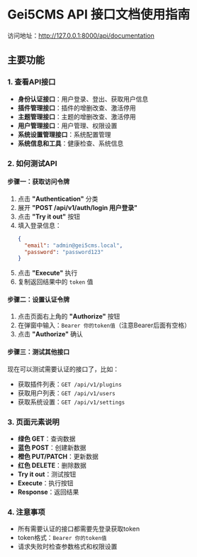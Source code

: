 <!-- Swagger UI 中文使用说明 -->

# Gei5CMS API 接口文档使用指南

访问地址：http://127.0.0.1:8000/api/documentation

## 主要功能

### 1. 查看API接口
- **身份认证接口**：用户登录、登出、获取用户信息
- **插件管理接口**：插件的增删改查、激活停用
- **主题管理接口**：主题的增删改查、激活停用  
- **用户管理接口**：用户管理、权限设置
- **系统设置管理接口**：系统配置管理
- **系统信息和工具**：健康检查、系统信息

### 2. 如何测试API

#### 步骤一：获取访问令牌
1. 点击 **"Authentication"** 分类
2. 展开 **"POST /api/v1/auth/login 用户登录"**
3. 点击 **"Try it out"** 按钮
4. 填入登录信息：
   ```json
   {
     "email": "admin@gei5cms.local",
     "password": "password123"
   }
   ```
5. 点击 **"Execute"** 执行
6. 复制返回结果中的 `token` 值

#### 步骤二：设置认证令牌
1. 点击页面右上角的 **"Authorize"** 按钮
2. 在弹窗中输入：`Bearer 你的token值`（注意Bearer后面有空格）
3. 点击 **"Authorize"** 确认

#### 步骤三：测试其他接口
现在可以测试需要认证的接口了，比如：
- 获取插件列表：`GET /api/v1/plugins`
- 获取用户列表：`GET /api/v1/users`
- 获取系统设置：`GET /api/v1/settings`

### 3. 页面元素说明
- **绿色 GET**：查询数据
- **蓝色 POST**：创建新数据  
- **橙色 PUT/PATCH**：更新数据
- **红色 DELETE**：删除数据
- **Try it out**：测试按钮
- **Execute**：执行按钮
- **Response**：返回结果

### 4. 注意事项
- 所有需要认证的接口都需要先登录获取token
- token格式：`Bearer 你的token值`
- 请求失败时检查参数格式和权限设置